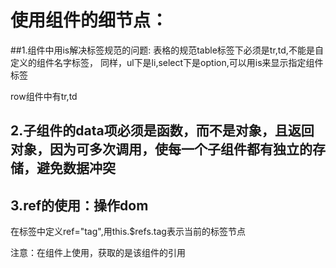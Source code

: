 # 使用组件的细节点：
##1.组件中用is解决标签规范的问题:
   表格的规范table标签下必须是tr,td,不能是自定义的组件名字标签，
    同样，ul下是li,select下是option,可以用is来显示指定组件标签
   <tr is="row">     row组件中有tr,td
   
## 2.子组件的data项必须是函数，而不是对象，且返回对象，因为可多次调用，使每一个子组件都有独立的存储，避免数据冲突

## 3.ref的使用：操作dom

  在标签中定义ref="tag",用this.$refs.tag表示当前的标签节点
   <div ref='hello'></div>
  注意：在组件上使用，获取的是该组件的引用
